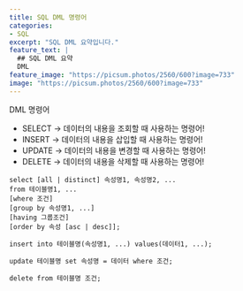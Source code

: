 ```yaml
---
title: SQL DML 명령어
categories:
- SQL
excerpt: "SQL DML 요약입니다."
feature_text: |
  ## SQL DML 요약
  DML
feature_image: "https://picsum.photos/2560/600?image=733"
image: "https://picsum.photos/2560/600?image=733"
---
```

DML 명령어
+ SELECT -> 데이터의 내용을 조회할 때 사용하는 명령어!
+ INSERT -> 데이터의 내용을 삽입할 때 사용하는 명령어!
+ UPDATE -> 데이터의 내용을 변경할 때 사용하는 명령어!
+ DELETE -> 데이터의 내용을 삭제할 때 사용하는 명령어!

```
select [all | distinct] 속성명1, 속성명2, ...
from 테이블명1, ...
[where 조건]
[group by 속성명1, ...]
[having 그룹조건]
[order by 속성 [asc | desc]];

insert into 테이블명(속성명1, ...) values(데이터1, ...);

update 테이블명 set 속성명 = 데이터 where 조건;

delete from 테이블명 조건;
	
```
